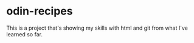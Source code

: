 # odin-recipes

This is a project that's showing my skills with html and git from what I've learned so far.
